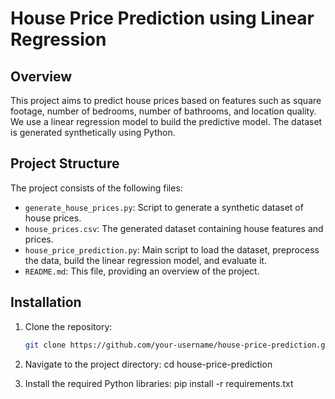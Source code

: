 # House Price Prediction using Linear Regression

## Overview
This project aims to predict house prices based on features such as square footage, number of bedrooms, number of bathrooms, and location quality. We use a linear regression model to build the predictive model. The dataset is generated synthetically using Python.

## Project Structure
The project consists of the following files:

- `generate_house_prices.py`: Script to generate a synthetic dataset of house prices.
- `house_prices.csv`: The generated dataset containing house features and prices.
- `house_price_prediction.py`: Main script to load the dataset, preprocess the data, build the linear regression model, and evaluate it.
- `README.md`: This file, providing an overview of the project.

## Installation
1. Clone the repository:
   ```bash
   git clone https://github.com/your-username/house-price-prediction.git

2. Navigate to the project directory:
  cd house-price-prediction

3.  Install the required Python libraries:
  pip install -r requirements.txt
